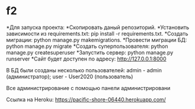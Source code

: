 # f2
*Для запуска проекта:
*Скопировать даный репозиторий.
*Установить зависимости из requirements.txt: pip install -r requirements.txt.
*Создать миграции: python manage.py makemigrations.
*Провести миграции БД: python manage.py migrate
*Создать суперпользователя: python manage.py createsuperuser
*Запустить сервер: python manage.py runserver
*Сайт будет доступен по адресу: http://127.0.0.1:8000

В БД были созданы несколько пользователей: admin - admin (администратор); user - User2020 (пользователь)

Все администрирование  с помощью панели администрировани

Ссылка на Heroku: https://pacific-shore-06440.herokuapp.com/
